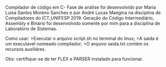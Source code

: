 Compilador de código em C-
Fase de análise foi desenvolvido por Maria Luisa Santos Moreno Sanches e por André Lucas Maegina na disciplina de Compiladores do ICT_UNIFESP 2019.
Geração do Código Intermediário, Assembly e Binário foi desenvolvido somente por mim para a disciplina de Laboratório de Sistemas.

Como usar:
    >Executar o arquivo script.sh no terminal do linux;
    >A saida é um executavel nomeado compilador;
    >O arquivo saida.txt contém os recursos auxiliáres.

Obs: certifique-se de ter FLEX e PARSER instalado para funcionar.
